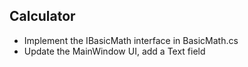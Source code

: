 ## Calculator

- Implement the IBasicMath interface in BasicMath.cs
- Update the MainWindow UI, add a Text field 